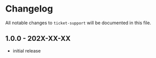 # Changelog

All notable changes to `ticket-support` will be documented in this file.

## 1.0.0 - 202X-XX-XX

- initial release
